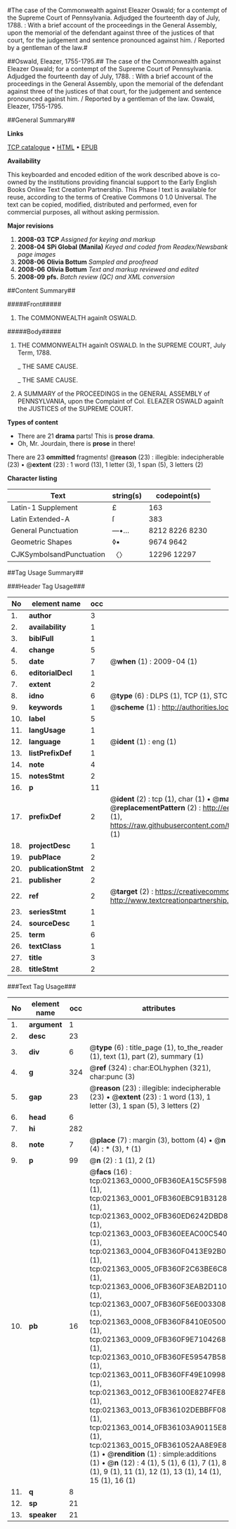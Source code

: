 #The case of the Commonwealth against Eleazer Oswald; for a contempt of the Supreme Court of Pennsylvania. Adjudged the fourteenth day of July, 1788. : With a brief account of the proceedings in the General Assembly, upon the memorial of the defendant against three of the justices of that court, for the judgement and sentence pronounced against him. / Reported by a gentleman of the law.#

##Oswald, Eleazer, 1755-1795.##
The case of the Commonwealth against Eleazer Oswald; for a contempt of the Supreme Court of Pennsylvania. Adjudged the fourteenth day of July, 1788. : With a brief account of the proceedings in the General Assembly, upon the memorial of the defendant against three of the justices of that court, for the judgement and sentence pronounced against him. / Reported by a gentleman of the law.
Oswald, Eleazer, 1755-1795.

##General Summary##

**Links**

[TCP catalogue](http://www.ota.ox.ac.uk/tcp/)  • 
[HTML](http://tei.it.ox.ac.uk/tcp/Texts-HTML/free/N16/N16618.html)  • 
[EPUB](http://tei.it.ox.ac.uk/tcp/Texts-EPUB/free/N16/N16618.epub)

**Availability**

This keyboarded and encoded edition of the
	       work described above is co-owned by the institutions
	       providing financial support to the Early English Books
	       Online Text Creation Partnership. This Phase I text is
	       available for reuse, according to the terms of Creative
	       Commons 0 1.0 Universal. The text can be copied,
	       modified, distributed and performed, even for
	       commercial purposes, all without asking permission.

**Major revisions**

1. __2008-03__ __TCP__ *Assigned for keying and markup*
1. __2008-04__ __SPi Global (Manila)__ *Keyed and coded from Readex/Newsbank page images*
1. __2008-06__ __Olivia Bottum__ *Sampled and proofread*
1. __2008-06__ __Olivia Bottum__ *Text and markup reviewed and edited*
1. __2008-09__ __pfs.__ *Batch review (QC) and XML conversion*

##Content Summary##

#####Front#####

1. The COMMONWEALTH againſt OSWALD.

#####Body#####

1. THE COMMONWEALTH againſt OSWALD. In the SUPREME COURT, July Term, 1788.

    _ THE SAME CAUSE.

    _ THE SAME CAUSE.

1. A SUMMARY of the PROCEEDINGS in the GENERAL ASSEMBLY of PENNSYLVANIA, upon the Complaint of Col. ELEAZER OSWALD againſt the JUSTICES of the SUPREME COURT.

**Types of content**

  * There are 21 **drama** parts! This is **prose drama**.
  * Oh, Mr. Jourdain, there is **prose** in there!

There are 23 **ommitted** fragments! 
 @__reason__ (23) : illegible: indecipherable (23)  •  @__extent__ (23) : 1 word (13), 1 letter (3), 1 span (5), 3 letters (2)

**Character listing**


|Text|string(s)|codepoint(s)|
|---|---|---|
|Latin-1 Supplement|£|163|
|Latin Extended-A|ſ|383|
|General Punctuation|—•…|8212 8226 8230|
|Geometric Shapes|◊▪|9674 9642|
|CJKSymbolsandPunctuation|〈〉|12296 12297|

##Tag Usage Summary##

###Header Tag Usage###

|No|element name|occ|attributes|
|---|---|---|---|
|1.|__author__|3||
|2.|__availability__|1||
|3.|__biblFull__|1||
|4.|__change__|5||
|5.|__date__|7| @__when__ (1) : 2009-04 (1)|
|6.|__editorialDecl__|1||
|7.|__extent__|2||
|8.|__idno__|6| @__type__ (6) : DLPS (1), TCP (1), STC (1), NOTIS (1), IMAGE-SET (1), EVANS-CITATION (1)|
|9.|__keywords__|1| @__scheme__ (1) : http://authorities.loc.gov/ (1)|
|10.|__label__|5||
|11.|__langUsage__|1||
|12.|__language__|1| @__ident__ (1) : eng (1)|
|13.|__listPrefixDef__|1||
|14.|__note__|4||
|15.|__notesStmt__|2||
|16.|__p__|11||
|17.|__prefixDef__|2| @__ident__ (2) : tcp (1), char (1)  •  @__matchPattern__ (2) : ([0-9\-]+):([0-9IVX]+) (1), (.+) (1)  •  @__replacementPattern__ (2) : http://eebo.chadwyck.com/downloadtiff?vid=$1&page=$2 (1), https://raw.githubusercontent.com/textcreationpartnership/Texts/master/tcpchars.xml#$1 (1)|
|18.|__projectDesc__|1||
|19.|__pubPlace__|2||
|20.|__publicationStmt__|2||
|21.|__publisher__|2||
|22.|__ref__|2| @__target__ (2) : https://creativecommons.org/publicdomain/zero/1.0/ (1), http://www.textcreationpartnership.org/docs/. (1)|
|23.|__seriesStmt__|1||
|24.|__sourceDesc__|1||
|25.|__term__|6||
|26.|__textClass__|1||
|27.|__title__|3||
|28.|__titleStmt__|2||


###Text Tag Usage###

|No|element name|occ|attributes|
|---|---|---|---|
|1.|__argument__|1||
|2.|__desc__|23||
|3.|__div__|6| @__type__ (6) : title_page (1), to_the_reader (1), text (1), part (2), summary (1)|
|4.|__g__|324| @__ref__ (324) : char:EOLhyphen (321), char:punc (3)|
|5.|__gap__|23| @__reason__ (23) : illegible: indecipherable (23)  •  @__extent__ (23) : 1 word (13), 1 letter (3), 1 span (5), 3 letters (2)|
|6.|__head__|6||
|7.|__hi__|282||
|8.|__note__|7| @__place__ (7) : margin (3), bottom (4)  •  @__n__ (4) : * (3), † (1)|
|9.|__p__|99| @__n__ (2) : 1 (1), 2 (1)|
|10.|__pb__|16| @__facs__ (16) : tcp:021363_0000_0FB360EA15C5F598 (1), tcp:021363_0001_0FB360EBC91B3128 (1), tcp:021363_0002_0FB360ED6242DBD8 (1), tcp:021363_0003_0FB360EEAC00C540 (1), tcp:021363_0004_0FB360F0413E92B0 (1), tcp:021363_0005_0FB360F2C63BE6C8 (1), tcp:021363_0006_0FB360F3EAB2D110 (1), tcp:021363_0007_0FB360F56E003308 (1), tcp:021363_0008_0FB360F8410E0500 (1), tcp:021363_0009_0FB360F9E7104268 (1), tcp:021363_0010_0FB360FE59547B58 (1), tcp:021363_0011_0FB360FF49E10998 (1), tcp:021363_0012_0FB36100E8274FE8 (1), tcp:021363_0013_0FB36102DEBBFF08 (1), tcp:021363_0014_0FB36103A90115E8 (1), tcp:021363_0015_0FB361052AA8E9E8 (1)  •  @__rendition__ (1) : simple:additions (1)  •  @__n__ (12) : 4 (1), 5 (1), 6 (1), 7 (1), 8 (1), 9 (1), 11 (1), 12 (1), 13 (1), 14 (1), 15 (1), 16 (1)|
|11.|__q__|8||
|12.|__sp__|21||
|13.|__speaker__|21||
